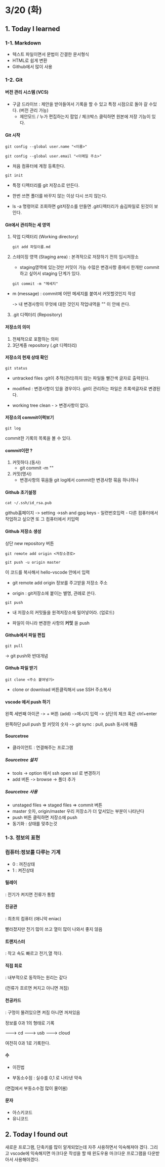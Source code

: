 # 3/20 (화)

## 1. Today I learned

### 1-1. Markdown
- 텍스트 파일이면서 문법이 간결한 문서형식
- HTML로 쉽게 변환 
- Github에서 많이 사용

### 1-2. Git
#### 버전 관리 시스템 (VCS)
 - 구글 드라이브 : 제안을 받아들여서 기록을 할 수 있고
특정 시점으로 돌아 갈 수있다. (버전 관리 가능)
   - 제안모드 / 누가 편집하는지 팝업 / 체크박스 클릭하면 원본에 저장 기능이 있다.


#### Git 시작
```
git config --global user.name "<이름>"

git config --global user.email "<이메일 주소>"
```

- 처음 컴퓨터에 계정 등록한다.



```
git init
```
 - 특정 디렉터리를 git 저장소로 만든다.

 - 한번 쓰면 폴더를 바꾸지 않는 이상 다시 쓰지 않는다.

 - ls -a 명령어로 조회하면 git저장소를 만들면 .git디렉터리가 숨김파일로 된것이 보인다.


#### Git에서 관리하는 세 영역
 1. 작업 디렉터리 (Working directory)
    ```  
    git add 파일이름.md
    ```

 2. 스테이징 영역 (Staging area)
 : 본격적으로 저장하기 전의 임시저장소
 
    - staging영역에 있는것만 커밋이 가능
수많은 변경사항 중에서 한개만 commit 하고 싶어서
staging 단계가 있다.

    ```
    git commit -m "메세지"
    ```
 - m (message) : commit에 어떤 메세지를 붙여서 커밋할것인지 작성
    
    -> 내 변경사항이 무엇에 대한 것인지 작업내역을 "" 이 안에 쓴다.

 3. .git 디렉터리 (Repository)



#### 저장소의 의미
1. 전체적으로 포함하는 의미
2. 3단계중 repository (.git 디렉터리)


#### 저장소의 현재 상태 확인

```
git status 
```

 - untracked files :git이 추적(관리)하지 않는 파일들
빨간색 글자로 출력된다.

- modified : 변경사항이 있을 경우이다. git이 관리하는 파일은 초록색글자로 변경된다.

 - working tree clean - > 변경사항이 없다.


#### 저장소의 commit이력보기
```
git log
```
commit한 기록의 목록을 볼 수 있다.

#### commit이란 ?
1. 커밋하다.(동사) 
    - git commit -m ""
2. 커밋(명사) 
    - 변경사항의 묶음들 git log에서 commit한 변경사항 묶음 하나하나



#### Github 초기설정
```
cat ~/.ssh/id_rsa.pub
```
github홈페이지 -> setting ->ssh and gpg keys 
    - 일련번호입력
    - 다른 컴퓨터에서 작업하고 싶으면 또 그 컴퓨터에서 키입력


#### Github 저장소 생성
상단 new repository 버튼

```
git remote add origin <저장소경로>

git push -u origin master
```

이 코드를 복사해서 hello-vscode 안에서 입력

- git remote add origin 정보를 주고받을 저장소 주소

- origin : git저장소에 붙이는 별명, 관례로 쓴다.


```
git push
````
- 내 저장소의 커밋들을 원격저장소에 밀어넣어라. (업로드)

- 파일이 아니라 변경한 사항의 **커밋** 을 push

#### Github에서 파일 편집
```
git pull
```
-> git push와 반대개념

#### Github 파일 받기
```
git clone <주소 붙여넣기>
```
 - clone or download 버튼클릭해서 use SSH 주소복사


#### vscode 에서 push 하기

왼쪽 세번째 아이콘 -> + 버튼 (add) ->메시지 입력 -> 상단의 체크 혹은 ctrl+enter


왼쪽하단 pull push 할 커밋의 숫자
-> git sync : pull, push 동시에 해줌

#### Sourcetree 
- 클라이언트 : 연결해주는 프로그램 

##### Sourcetree 설치
- tools -> option 에서 ssh open ssl 로 변경하기
- add 버튼 -> browse -> 폴더 추가

##### Sourcetree 사용
- unstaged files => staged files => commit 버튼
- master  숫자, origin/master 우리 저장소가 더 앞서있는 부분이
나타난다
- push 버튼 클릭하면 저장소에 push
- 동기화 : 상태를 맞추는것 

### 1-3. 정보의 표현
### 컴퓨터:정보를 다루는 기계
- 0 : 꺼진상태
- 1 : 켜진상태

#### 릴레이 
: 전기가 켜지면 전류가 통함

#### 진공관 
: 최초의 컴퓨터 (애니악 eniac)

빨라졌지만 전기 많이 쓰고 열이 많이 나와서 좋지 않음

#### 트랜지스터 
: 작고 속도 빠르고 전기,열 적다.

#### 직접 회로
: 내부적으로 동작하는 원리는 같다

(전류가 흐르면 켜지고 아니면 꺼짐)

#### 천공카드
: 구멍이 뚤려있으면 켜짐 아니면 꺼져있음

정보를 0과 1의 형태로 기록

---> cd ---> usb ---> cloud

여전히 0과 1로 기록한다.

#### 수
- 이진법

- 부동소수점 : 실수를 0,1 로 나타낸 약속

(면접에서 부동소수점 많이 물어봄)

#### 문자
- 아스키코드
- 유니코드


## 2. Today I found out
   새로운 프로그램, 단축키를 많이 알게되었는데 자주 사용하면서 익숙해져야 겠다.
  그리고 vscode에 익숙해지면 마크다운 작성을 할 때 윈도우용 마크다운 프로그램을 다운받아서 사용해야겠다.

<!-- ## 3. 오늘 읽은 자료 -->
